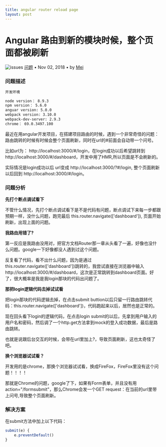 ```yaml
---
title: angular router reload page
layout: post
---
```


# Angular 路由到新的模块时候，整个页面都被刷新
<div class="title-meta">
    <span><img class="title-category-img" src="../../../assets/images/categories/bug.svg" alt="issues"></span>
    <span><a class="github-link" href="/2018/09/19/issues-tools.html">问题</a></span>
    <span class="title-bullet">•</span>
    <span>Nov 02, 2018</span>
    <span class="title-bullet">•</span>
    <span>by <a class="github-link" href="http://github.com/limeii" title="http://github.com/limeii">Mei</a></span>
</div>

### 问题描述

```html
开发环境

node version： 8.9.3
npm version： 5.6.0
anguar version: 5.0.0
webpack version: 3.10.0
webpack-dev-server: 2.9.3
chrome： 69.0.3497.100 
```

最近在用angular开发项目，在搭建项目路由的时候，遇到一个非常奇怪的问题：路由跳转的时候有时候会整个页面刷新，同时在url的#前面会自动带一个问号。

比如url为： http://localhost:3000/#/login，在login成功以后希望跳转到http://localhost:3000/#/dashboard，开发中用了HMR,所以页面是不会刷新的。


实际情况是login成功以后 url变成 http://localhost:3000/?#/login, 整个页面刷新以后回到 http://localhost:3000/#/login。


### 问题分析

**先打个断点调试看下**


不管什么情况，先打个断点调试看下是不是代码有问题，断点调试下来每一步都跟预期一样，没什么问题，跑完最后 this.router.navigate(['dashboard']), 页面开始刷新，出现上面的问题。


**我路由用错了?**


第一反应是我路由没用对，把官方文档Router那一章从头看了一遍，好像也没什么问题。google一下好像都没人遇到过这个问题。


反复看了代码，看不出什么问题，因为是通过this.router.navigate(['dashboard'])跳转的，我尝试直接在浏览器中输入http://localhost:3000/#/dashboard，这次是正常跳转到dashboard页面。好了，很大概率是我是我login那块的代码出问题了。


**那把login逻辑代码去掉试试看**


把login那块的代码逻辑去掉，在点击submit buttion以后只留一行路由跳转代码：this.router.navigate(['dashboard'])，代码跑起来以后，居然也是正常的。


现在回头看下login的逻辑代码，在点击login submit的以后，先拿到用户输入的用户名和密码，然后调了一个http.get方法拿到mock的登入成功数据，最后是路由跳转。


也就是说跟后台交互的时候，会带在url里加上?，导致页面刷新，这也太奇怪了吧。


**换个浏览器试试看？**


开发用的是chrome，那换个浏览器试试看，换成FireFox，FireFox里没有这个问题！！！！


那就是Chrome的问题，google了下，如果有Form表单，并且没有用action="/formsubmit"，那么Chrome会发一个GET request：在当前的url里带上问号,导致整个页面刷新。


### 解决方案

在submit方法中加上以下代码：

```ts
submit(e) {
    e.preventDefault()
}
```